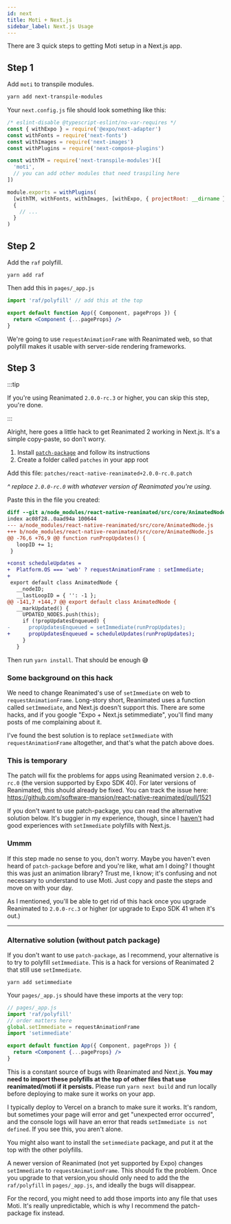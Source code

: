```yaml
---
id: next
title: Moti + Next.js
sidebar_label: Next.js Usage
---
```


There are 3 quick steps to getting Moti setup in a Next.js app.

## Step 1

Add `moti` to transpile modules.

```sh
yarn add next-transpile-modules
```

Your `next.config.js` file should look something like this:

```js
/* eslint-disable @typescript-eslint/no-var-requires */
const { withExpo } = require('@expo/next-adapter')
const withFonts = require('next-fonts')
const withImages = require('next-images')
const withPlugins = require('next-compose-plugins')

const withTM = require('next-transpile-modules')([
  'moti',
  // you can add other modules that need traspiling here
])

module.exports = withPlugins(
  [withTM, withFonts, withImages, [withExpo, { projectRoot: __dirname }]],
  {
    // ...
  }
)
```

## Step 2

Add the `raf` polyfill.

`yarn add raf`

Then add this in `pages/_app.js`

```jsx
import 'raf/polyfill' // add this at the top

export default function App({ Component, pageProps }) {
  return <Component {...pageProps} />
}
```

We're going to use `requestAnimationFrame` with Reanimated web, so that polyfill makes it usable with server-side rendering frameworks.

## Step 3

:::tip

If you're using Reanimated `2.0.0-rc.3` or higher, you can skip this step, you're done.

:::

Alright, here goes a little hack to get Reanimated 2 working in Next.js. It's a simple copy-paste, so don't worry.

1. Install [`patch-package`](https://www.npmjs.com/package/patch-package) and follow its instructions
2. Create a folder called `patches` in your app root

Add this file: `patches/react-native-reanimated+2.0.0-rc.0.patch`

_^ replace `2.0.0-rc.0` with whatever version of Reanimated you're using._

Paste this in the file you created:

```diff
diff --git a/node_modules/react-native-reanimated/src/core/AnimatedNode.js b/node_modules/react-native-reanimated/src/core/AnimatedNode.js
index ac08f28..0aad94a 100644
--- a/node_modules/react-native-reanimated/src/core/AnimatedNode.js
+++ b/node_modules/react-native-reanimated/src/core/AnimatedNode.js
@@ -76,6 +76,9 @@ function runPropUpdates() {
   loopID += 1;
 }

+const scheduleUpdates =
+  Platform.OS === 'web' ? requestAnimationFrame : setImmediate;
+
 export default class AnimatedNode {
   __nodeID;
   __lastLoopID = { '': -1 };
@@ -141,7 +144,7 @@ export default class AnimatedNode {
   __markUpdated() {
     UPDATED_NODES.push(this);
     if (!propUpdatesEnqueued) {
-      propUpdatesEnqueued = setImmediate(runPropUpdates);
+      propUpdatesEnqueued = scheduleUpdates(runPropUpdates);
     }
   }
```

Then run `yarn install`. That should be enough 😅

### Some background on this hack

We need to change Reanimated's use of `setImmediate` on web to `requestAnimationFrame`. Long-story short, Reanimated uses a function called `setImmediate`, and Next.js doesn't support this. There are some hacks, and if you google "Expo + Next.js setimmediate", you'll find many posts of me complaining about it.

I've found the best solution is to replace `setImmediate` with `requestAnimationFrame` altogether, and that's what the patch above does.

### This is temporary

The patch will fix the problems for apps using Reanimated version `2.0.0-rc.0` (the version supported by Expo SDK 40). For later versions of Reanimated, this should already be fixed. You can track the issue here: https://github.com/software-mansion/react-native-reanimated/pull/1521

If you don't want to use patch-package, you can read the alternative solution below. It's buggier in my experience, though, since I [haven't](https://github.com/expo/expo/issues/7996) had good experiences with `setImmediate` polyfills with Next.js.

### Ummm

If this step made no sense to you, don't worry. Maybe you haven't even heard of `patch-package` before and you're like, what am I doing? I thought this was just an animation library? Trust me, I know; it's confusing and not necessary to understand to use Moti. Just copy and paste the steps and move on with your day.

As I mentioned, you'll be able to get rid of this hack once you upgrade Reanimated to `2.0.0-rc.3` or higher (or upgrade to Expo SDK 41 when it's out.)

---

### Alternative solution (without patch package)

If you don't want to use `patch-package`, as I recommend, your alternative is to try to polyfill `setImmediate`. This is a hack for versions of Reanimated 2 that still use `setImmediate`.

`yarn add setimmediate`

Your `pages/_app.js` should have these imports at the very top:

```jsx
// pages/_app.js
import 'raf/polyfill'
// order matters here
global.setImmediate = requestAnimationFrame
import 'setimmediate'

export default function App({ Component, pageProps }) {
  return <Component {...pageProps} />
}
```

This is a constant source of bugs with Reanimated and Next.js. **You may need to import these polyfills at the top of other files that use reanimated/moti if it persists.** Please run `yarn next build` and run locally before deploying to make sure it works on your app.

I typically deploy to Vercel on a branch to make sure it works. It's random, but sometimes your page will error and get "unexpected error occurred", and the console logs will have an error that reads `setImmediate is not defined`. If you see this, you aren't alone.

You might also want to install the `setimmediate` package, and put it at the top with the other polyfills.

A newer version of Reanimated (not yet supported by Expo) changes `setImmediate` to `requestAnimationFrame`. This should fix the problem. Once you upgrade to that version,you should only need to add the the `raf/polyfill` in `pages/_app.js`, and ideally the bugs will disappear.

For the record, you might need to add those imports into any file that uses Moti. It's really unpredictable, which is why I recommend the patch-package fix instead.

<!--

# Possible errors

## Null/undefined to object

When using Moti with Next.js, you might see this error:

```sh
TypeError: Cannot convert undefined or null to objec
```

Relevant issue [here](https://github.com/nandorojo/moti/issues/10).

The solution is to make sure your `babel.config.js` exports a function, following the expo docs. It should look like this:

```js
// ✅ works
module.exports = function (api) {
  api.cache(false)
  return {
    presets: ['@expo/next-adapter/babel'],
    plugins: ['react-native-reanimated/plugin'],
  }
}

// 😡 breaks
module.exports = {
  presets: ['@expo/next-adapter/babel'],
  plugins: ['react-native-reanimated/plugin'],
}
```
-->
